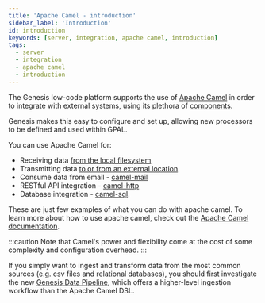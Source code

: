 ```yaml
---
title: 'Apache Camel - introduction'
sidebar_label: 'Introduction'
id: introduction
keywords: [server, integration, apache camel, introduction]
tags:
  - server
  - integration
  - apache camel
  - introduction
---
```


The Genesis low-code platform supports the use of [Apache Camel](https://camel.apache.org/) in order to integrate with external systems, using its plethora of [components](https://camel.apache.org/components/next/index.html).

Genesis makes this easy to configure and set up, allowing new processors to be defined and used within GPAL.

You can use Apache Camel for:

* Receiving data [from the local filesystem](../../../../getting-started/use-cases/loading-feed-data/overview/)
* Transmitting data [to or from an external location](../../../../getting-started/use-cases/loading-feed-data/sftp-and-encryption/).
* Consume data from email - [camel-mail](https://camel.apache.org/components/3.21.x/mail-component.html)
* RESTful API integration - [camel-http](https://camel.apache.org/components/3.21.x/http-component.html)
* Database integration - [camel-sql](https://camel.apache.org/components/3.21.x/sql-component.html).

These are just few examples of what you can do with apache camel. To learn more about how to use apache camel, check out the [Apache Camel documentation](https://camel.apache.org/docs/).

:::caution
Note that Camel's power and flexibility come at the cost of some complexity and configuration overhead.
:::

If you simply want to ingest and transform data from the most common sources (e.g. csv files and relational databases), you should first investigate the new [Genesis Data Pipeline](../../../../server/integration/data-pipeline/introduction/), which offers a higher-level ingestion workflow than the Apache Camel DSL.
